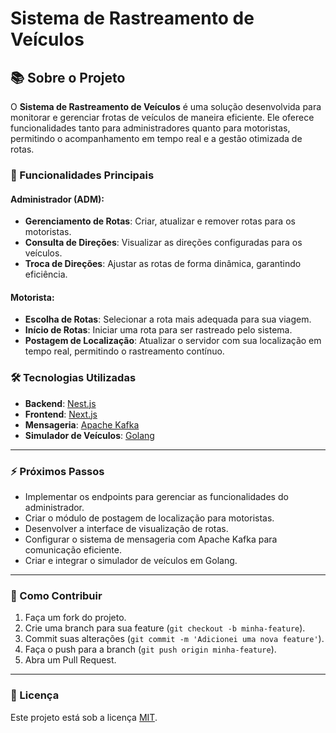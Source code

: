 # Sistema de Rastreamento de Veículos

## 📚 Sobre o Projeto

O **Sistema de Rastreamento de Veículos** é uma solução desenvolvida para monitorar e gerenciar frotas de veículos de maneira eficiente. Ele oferece funcionalidades tanto para administradores quanto para motoristas, permitindo o acompanhamento em tempo real e a gestão otimizada de rotas.

### 🎯 Funcionalidades Principais

#### **Administrador (ADM):**

- **Gerenciamento de Rotas**: Criar, atualizar e remover rotas para os motoristas.
- **Consulta de Direções**: Visualizar as direções configuradas para os veículos.
- **Troca de Direções**: Ajustar as rotas de forma dinâmica, garantindo eficiência.

#### **Motorista:**

- **Escolha de Rotas**: Selecionar a rota mais adequada para sua viagem.
- **Início de Rotas**: Iniciar uma rota para ser rastreado pelo sistema.
- **Postagem de Localização**: Atualizar o servidor com sua localização em tempo real, permitindo o rastreamento contínuo.

### 🛠️ Tecnologias Utilizadas

- **Backend**: [Nest.js](https://nestjs.com/)
- **Frontend**: [Next.js](https://nextjs.org/)
- **Mensageria**: [Apache Kafka](https://kafka.apache.org/)
- **Simulador de Veículos**: [Golang](https://go.dev/)

---

### ⚡ Próximos Passos

- Implementar os endpoints para gerenciar as funcionalidades do administrador.
- Criar o módulo de postagem de localização para motoristas.
- Desenvolver a interface de visualização de rotas.
- Configurar o sistema de mensageria com Apache Kafka para comunicação eficiente.
- Criar e integrar o simulador de veículos em Golang.

---

### 🚀 Como Contribuir

1. Faça um fork do projeto.
2. Crie uma branch para sua feature (`git checkout -b minha-feature`).
3. Commit suas alterações (`git commit -m 'Adicionei uma nova feature'`).
4. Faça o push para a branch (`git push origin minha-feature`).
5. Abra um Pull Request.

---

### 📄 Licença

Este projeto está sob a licença [MIT](LICENSE).
